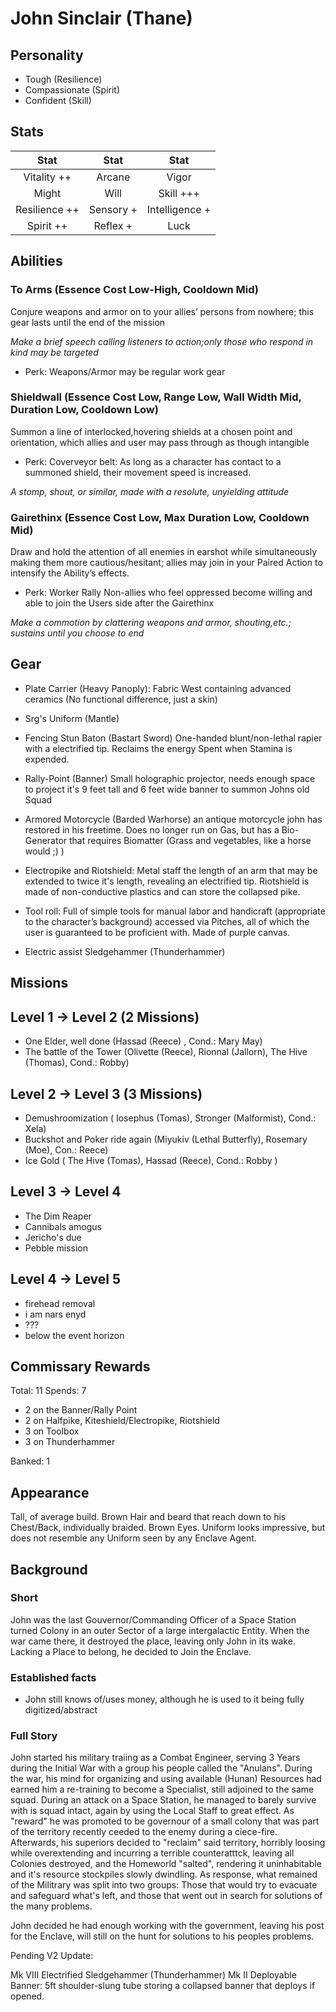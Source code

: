 # John Sinclair (Thane)

## Personality

- Tough (Resilience)
- Compassionate (Spirit)
- Confident (Skill)

## Stats

|     Stat      |  Stat   |     Stat     |
| :-----------: | :-----: | :----------: |
|  Vitality ++  | Arcane  |    Vigor     |
|     Might     |  Will   |   Skill +++  |
| Resilience ++ | Sensory + | Intelligence + |
|    Spirit ++    | Reflex +  |     Luck     |

## Abilities

### To Arms (Essence Cost Low-High, Cooldown Mid)
 Conjure weapons and armor on to your allies’ persons from
 nowhere; this gear lasts until the end of the mission

*Make a brief speech calling listeners to action;only those who respond in kind may be targeted*

- Perk: Weapons/Armor may be regular work gear
  
### Shieldwall (Essence Cost Low, Range Low, Wall Width Mid, Duration Low, Cooldown Low)
 
 Summon a line of interlocked,hovering shields at a chosen point
 and orientation, which allies and user may pass through as 
 though intangible

- Perk: Coverveyor belt: As long as a character has contact to a summoned shield, their movement speed is increased.


*A stomp, shout, or similar, made with a resolute, unyielding attitude*


### Gairethinx (Essence Cost Low, Max Duration Low, Cooldown Mid)

 Draw and hold the attention of all enemies in earshot while
 simultaneously making them more cautious/hesitant; allies may
 join in your Paired Action to intensify the Ability’s effects.

- Perk: Worker Rally
 Non-allies who feel oppressed become willing and able to join the Users side after the Gairethinx

*Make a commotion by clattering weapons and armor, shouting,etc.; sustains until you choose to end*


## Gear

- Plate Carrier (Heavy Panoply):
  Fabric West containing advanced ceramics (No functional difference, just a skin)
- Srg's Uniform (Mantle)
- Fencing Stun Baton (Bastart Sword)
  One-handed blunt/non-lethal rapier with a electrified tip. Reclaims the energy Spent when Stamina is expended.

- Rally-Point (Banner)
  Small holographic projector, needs enough space to project it's 9 feet tall and 6 feet wide banner to summon Johns old Squad
- Armored Motorcycle (Barded Warhorse)
  an antique motorcycle john has restored in his freetime. Does no longer run on Gas, but has a Bio-Generator that requires Biomatter
(Grass and vegetables, like a horse would ;) )
- Electropike and Riotshield: 
  Metal staff the length of an arm that may be extended to twice it's length, revealing an electrified tip.
  Riotshield is made of non-conductive plastics and can store the collapsed pike.

- Tool roll: Full of simple tools for manual labor and handicraft (appropriate to the character’s background) accessed via Pitches, all of which the user is guaranteed to be proficient with. Made of purple canvas.

- Electric assist Sledgehammer (Thunderhammer)

## Missions

## Level 1 -> Level 2 (2 Missions)
- One Elder, well done (Hassad (Reece) , Cond.: Mary May)
- The battle of the Tower (Olivette (Reece), Rionnal (Jallorn), The Hive (Thomas), Cond.: Robby)

## Level 2 -> Level 3 (3 Missions)
- Demushroomization ( Iosephus (Tomas), Stronger (Malformist), Cond.: Xela)
- Buckshot and Poker ride again (Miyukiv (Lethal Butterfly), Rosemary (Moe), Con.: Reece)
- Ice Gold ( The Hive (Tomas), Hassad (Reece), Cond.: Robby )

## Level 3 -> Level 4

- The Dim Reaper
- Cannibals amogus
- Jericho's due
- Pebble mission

## Level 4 -> Level 5

- firehead removal
- i am nars enyd
- ???
- below the event horizon

## Commissary Rewards

Total: 11
Spends: 7

- 2 on the Banner/Rally Point
- 2 on Halfpike, Kiteshield/Electropike, Riotshield
- 3 on Toolbox
- 3 on Thunderhammer

Banked: 1

## Appearance

Tall, of average build. Brown Hair and beard that reach down to his Chest/Back, individually braided. Brown Eyes. Uniform looks impressive, but does not resemble any Uniform seen by any Enclave Agent.

## Background


### Short
John was the last Gouvernor/Commanding Officer of a Space Station turned Colony in an outer Sector of a large intergalactic Entity. When the war came there, it destroyed the place, leaving only John in its wake. Lacking a Place to belong, he decided to Join the Enclave.

### Established facts
- John still knows of/uses money, although he is used to it being fully digitized/abstract

### Full Story

John started his military traiing as a Combat Engineer, serving 3 Years during the Initial War with a group his people called the "Anulans".
During the war, his mind for organizing and using available (Hunan) Resources had earned him a re-training to become a Specialist, still adjoined to the same squad.
During an attack on a Space Station, he managed to barely survive with is squad intact, again by using the Local Staff to great effect.
As "reward" he was promoted to be governour of a small colony that was part of the territory recently ceeded to the enemy during a ciece-fire.
Afterwards, his superiors decided to "reclaim" said territory, horribly loosing while overextending and incurring a terrible counteratttck, leaving all Colonies destroyed, and 
the Homeworld "salted", rendering it uninhabitable and it's resource stockpiles slowly dwindling. 
As response, what remained of the Militrary was split into two groups: Those that would try to evacuate and safeguard what's left, and those that went out in search for solutions of the many problems.

John decided he had enough working with the government, leaving his post for the Enclave, will still on the hunt for solutions to his peoples problems.

Pending V2 Update:

Mk VIII Electrified Sledgehammer (Thunderhammer)
Mk II Deployable Banner: 5ft shoulder-slung tube storing a collapsed banner that deploys if opened. 

